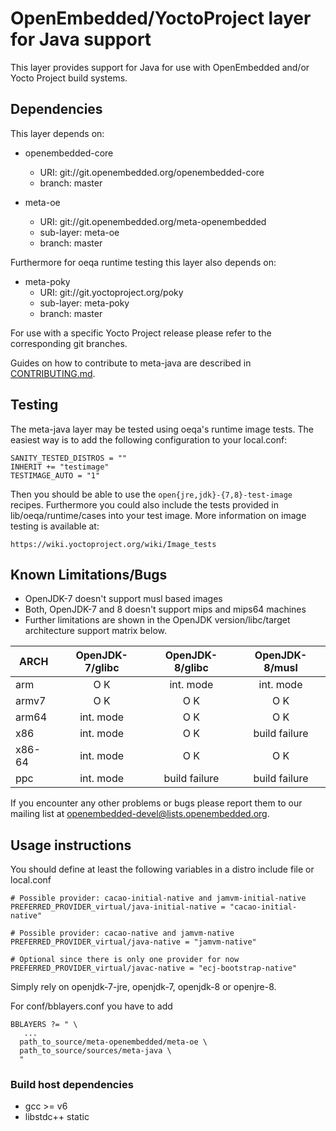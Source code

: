 # OpenEmbedded/YoctoProject layer for Java support

This layer provides support for Java for use with OpenEmbedded and/or Yocto
Project build systems.

## Dependencies

This layer depends on:

* openembedded-core
  * URI: git://git.openembedded.org/openembedded-core
  * branch: master

* meta-oe
  * URI: git://git.openembedded.org/meta-openembedded
  * sub-layer: meta-oe
  * branch: master

Furthermore for oeqa runtime testing this layer also depends on:

* meta-poky
  * URI: git://git.yoctoproject.org/poky
  * sub-layer: meta-poky
  * branch: master

For use with a specific Yocto Project release please refer to the corresponding
git branches.

Guides on how to contribute to meta-java are described in [CONTRIBUTING.md](CONTRIBUTING.md).

## Testing

The meta-java layer may be tested using oeqa's runtime image tests. The easiest
way is to add the following configuration to your local.conf:

```
SANITY_TESTED_DISTROS = ""
INHERIT += "testimage"
TESTIMAGE_AUTO = "1"
```

Then you should be able to use the `open{jre,jdk}-{7,8}-test-image` recipes.
Furthermore you could also include the tests provided in lib/oeqa/runtime/cases
into your test image. More information on image testing is available at:

	https://wiki.yoctoproject.org/wiki/Image_tests

## Known Limitations/Bugs

* OpenJDK-7 doesn't support musl based images
* Both, OpenJDK-7 and 8 doesn't support mips and mips64 machines
* Further limitations are shown in the OpenJDK version/libc/target architecture
  support matrix below.

| ARCH   | OpenJDK-7/glibc | OpenJDK-8/glibc | OpenJDK-8/musl  |
| ------ |:---------------:|:---------------:|:---------------:|
| arm    |       O K       |    int. mode    |    int. mode    |
| armv7  |       O K       |       O K       |       O K       |
| arm64  |    int. mode    |       O K       |       O K       |
| x86    |    int. mode    |       O K       |  build failure  |
| x86-64 |    int. mode    |       O K       |       O K       |
| ppc    |    int. mode    |  build failure  |  build failure  |

If you encounter any other problems or bugs please report them to our mailing
list at openembedded-devel@lists.openembedded.org.

## Usage instructions

You should define at least the following variables in a distro include file or local.conf

```
# Possible provider: cacao-initial-native and jamvm-initial-native
PREFERRED_PROVIDER_virtual/java-initial-native = "cacao-initial-native"

# Possible provider: cacao-native and jamvm-native
PREFERRED_PROVIDER_virtual/java-native = "jamvm-native"

# Optional since there is only one provider for now
PREFERRED_PROVIDER_virtual/javac-native = "ecj-bootstrap-native"
```

Simply rely on openjdk-7-jre, openjdk-7, openjdk-8 or openjre-8.

For conf/bblayers.conf you have to add

```
BBLAYERS ?= " \
   ...
  path_to_source/meta-openembedded/meta-oe \
  path_to_source/sources/meta-java \
  "
```

### Build host dependencies

* gcc >= v6
* libstdc++ static

